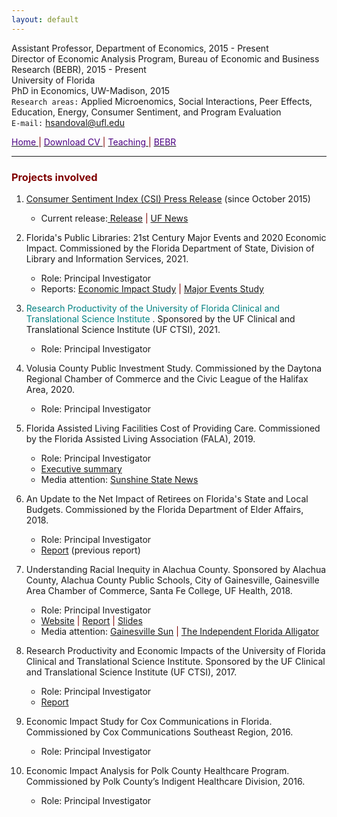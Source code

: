 ```yaml
---
layout: default
---
```


Assistant Professor, Department of Economics, 2015 - Present  
Director of Economic Analysis Program, Bureau of Economic and Business Research (BEBR), 2015 - Present  
University of Florida  
PhD in Economics, UW-Madison, 2015  
`Research areas:` Applied Microenomics, Social Interactions, Peer Effects, Education, Energy, Consumer Sentiment, and Program Evaluation  
`E-mail:` [hsandoval@ufl.edu](mailto:hsandoval@ufl.edu) 


[<span style="color: indigo"> Home </span>](index.html) <span style="color: maroon"> &#124; </span> <a href="https://hhsandoval.github.io/CVHHSG.pdf" target="_blank"> <span style="color: indigo"> Download CV </span> </a> <span style="color: maroon"> &#124; </span> [<span style="color: indigo"> Teaching </span>](teaching.html) <span style="color: maroon"> &#124; </span> [<span style="color: indigo"> BEBR </span>](bebr.html)

* * *

### <span style="color: maroon"> Projects involved </span>


1. [Consumer Sentiment Index (CSI) Press Release](https://www.bebr.ufl.edu/florida-consumer-sentiment/) (since October 2015)
    * Current release:[ Release](https://www.bebr.ufl.edu/wp-content/uploads/2022/05/csi_2022_31_may.pdf) <span style="color: maroon"> &#124; </span> [UF News](https://news.ufl.edu/2022/06/may-consumer-sentiment-falls/)

2. Florida's Public Libraries: 21st Century Major Events and 2020 Economic Impact. Commissioned by the Florida Department of State, Division of Library and Information Services, 2021. 
    * Role: Principal Investigator 
    * Reports: <span style="color: teal"> [Economic Impact Study](https://dos.myflorida.com/library-archives/library-development/data/economic-impact/) </span> <span style="color: maroon"> &#124; </span>  [Major Events Study](https://dos.myflorida.com/library-archives/library-development/data/major-events/)

3. </span> <span style="color: teal">  Research Productivity of the University of Florida Clinical and Translational Science Institute </span>. Sponsored by the UF Clinical and Translational Science Institute (UF CTSI), 2021. 
    * Role: Principal Investigator 

4. Volusia County Public Investment Study. Commissioned by the Daytona Regional Chamber of Commerce and the Civic League of the Halifax Area, 2020. 
    * Role: Principal Investigator 

5. Florida Assisted Living Facilities Cost of Providing Care. Commissioned by the Florida Assisted Living Association (FALA), 2019.
    * Role: Principal Investigator 
    * [Executive summary](https://www.fala.org/ALF-Cost-of-Care-Study.html)
    * Media attention: [Sunshine State News](http://www.sunshinestatenews.com/story/florida-alfs-face-rising-cost-few-skilled-workers)

6. An Update to the Net Impact of Retirees on Florida's State and Local Budgets. Commissioned by the Florida Department of Elder Affairs, 2018.
    * Role: Principal Investigator 
    * [Report](https://elderaffairs.org/wp-content/uploads/Retiree-Net-Impact-on-Floridas-Budgets-1.pdf) (previous report)

7. Understanding Racial Inequity in Alachua County. Sponsored by Alachua County, Alachua County Public Schools, City of Gainesville, Gainesville Area Chamber of Commerce, Santa Fe College, UF Health, 2018.
    * Role: Principal Investigator 
    * [Website](https://www.bebr.ufl.edu/economics/racial-inequity) <span style="color: maroon"> &#124; </span> [Report](https://www.bebr.ufl.edu/sites/default/files/Research%20Reports/ri1_baseline_report.pdf) <span style="color: maroon"> &#124; </span> [Slides](https://www.bebr.ufl.edu/sites/default/files/Research%20Reports/ri3_presentation_slides.pdf)
    * Media attention: [Gainesville Sun](http://www.gainesville.com/news/20180113/disparity-study-alachua-county-blacks-face-bigger-hurdles?start=2) <span style="color: maroon"> &#124; </span> [The Independent Florida Alligator](https://www.alligator.org/news/uf-researchers-released-a-report-on-alachua-county-s-racial/article_9ddb58aa-fa22-11e7-8e34-a726da16f65c.html) 

8. Research Productivity and Economic Impacts of the University of Florida Clinical and Translational Science Institute. Sponsored by the UF Clinical and Translational Science Institute (UF CTSI), 2017.
    * Role: Principal Investigator
    * [Report](https://www.ctsi.ufl.edu/about/research-initiatives/economic-impact-analysis/) 

9. Economic Impact Study for Cox Communications in Florida. Commissioned by Cox Communications Southeast Region, 2016.
    * Role: Principal Investigator 

10. Economic Impact Analysis for Polk County Healthcare Program. Commissioned by Polk County’s Indigent Healthcare Division, 2016.
    * Role: Principal Investigator 

